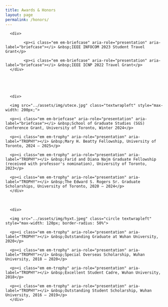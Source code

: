 ```yaml
---
title: Awards & Honors
layout: page
permalink: /honors/
---
```



<div>

      <div>
            
            <p><i class="em em-briefcase" aria-role="presentation" aria-label="briefcase"></i> &nbsp;IEEE INFOCOM 2023 Student Travel Grant</p>

            <p><i class="em em-briefcase" aria-role="presentation" aria-label="briefcase"></i> &nbsp;IEEE ICNP 2022 Travel Grant</p>
      </div>

   
     
 

      <div>

      <img src="../assets/img/utece.jpg" class="textwrapleft" style="max-width: 200px;">

      <p><i class="em em-briefcase" aria-role="presentation" aria-label="briefcase"></i> &nbsp;School of Graduate Studies (SGS) Conference Grant, University of Toronto, Winter 2024</p>

      <p><i class="em em-trophy" aria-role="presentation" aria-label="TROPHY"></i> &nbsp;Mary H. Beatty Fellowship, University of Toronto, 2024 – 2025</p>

      <p><i class="em em-trophy" aria-role="presentation" aria-label="TROPHY"></i> &nbsp;Farid and Diana Najm Graduate Fellowship (received with professor's nomination), University of Toronto, 2023</p>

      <p><i class="em em-trophy" aria-role="presentation" aria-label="TROPHY"></i> &nbsp;The Edward S. Rogers Sr. Graduate Scholarships, University of Toronto, 2020 – 2024</p>
      </div>

<br clear="all" />


      <div>

      <img src="../assets/img/hyxt.jpeg" class="circle textwrapleft" style="max-width: 120px; border-radius: 50%">

      <p><i class="em em-trophy" aria-role="presentation" aria-label="TROPHY"></i> &nbsp;Outstanding Graduate at Wuhan University, 2020</p>

      <p><i class="em em-trophy" aria-role="presentation" aria-label="TROPHY"></i> &nbsp;Special Overseas Scholarship, Wuhan University, 2018 – 2020</p>

      <p><i class="em em-trophy" aria-role="presentation" aria-label="TROPHY"></i> &nbsp;Excellent Student Cadre, Wuhan University, 2018</p>

      <p><i class="em em-trophy" aria-role="presentation" aria-label="TROPHY"></i> &nbsp;Outstanding Student Scholarship, Wuhan University, 2016 – 2019</p>
      </div>


</div>
